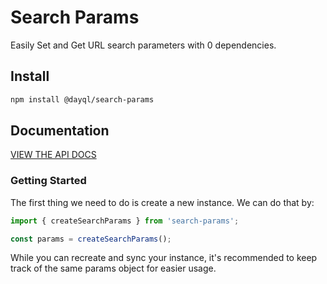 # Search Params

Easily Set and Get URL search parameters with 0 dependencies.

## Install

```bash
npm install @dayql/search-params
```

## Documentation

[VIEW THE API DOCS](https://dayql.github.io/search-params/)

### Getting Started

The first thing we need to do is create a new instance. We can do that by:

```javascript
import { createSearchParams } from 'search-params';

const params = createSearchParams();
```

While you can recreate and sync your instance, it's recommended to keep track of the same params object for easier usage.
